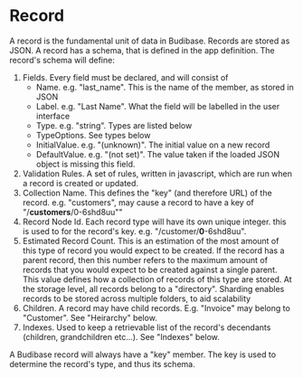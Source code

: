 # Record

A record is the fundamental unit of data in Budibase. Records are stored as JSON. A record has a schema, that is defined in the app definition. The record's schema will define:

1. Fields. Every field must be declared, and will consist of
   * Name. e.g. "last\_name". This is the name of the member, as stored in JSON
   * Label. e.g. "Last Name". What the field will be labelled in the user interface
   * Type. e.g. "string". Types are listed below
   * TypeOptions. See types below
   * InitialValue. e.g. "\(unknown\)". The initial value on a new record 
   * DefaultValue. e.g. "\(not set\)". The value taken if the loaded JSON object is missing this field.
2. Validation Rules. A set of rules, written in javascript, which are run when a record is created or updated.
3. Collection Name. This defines the "key" \(and therefore URL\) of the record. e.g. "customers", may cause a record to have a key of "/**customers**/0-6shd8uu""
4. Record Node Id. Each record type will have its own unique integer. this is used to for the record's key. e.g. "/customer/**0**-6shd8uu".
5. Estimated Record Count. This is an estimation of the most amount of this type of record you would expect to be created. If the record has a parent record, then this number refers to the maximum amount of records that you would expect to be created against a single parent. This value defines how a collection of records of this type are stored. At the storage level, all records belong to a "directory". Sharding enables records to be stored across multiple folders, to aid scalability
6. Children. A record may have child records. E.g. "Invoice" may belong to "Customer". See "Heirarchy" below.
7. Indexes. Used to keep a retrievable list of the record's decendants \(children, grandchildren etc...\). See "Indexes" below.

A Budibase record will always have a "key" member. The key is used to determine the record's type, and thus its schema.

